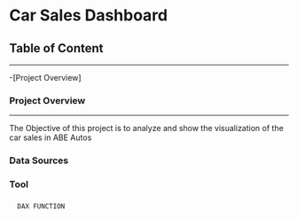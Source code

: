 #  Car Sales Dashboard

##  Table of Content
---
  -[Project Overview]

###  Project Overview
---
The Objective of this project is to analyze and show the visualization of the car sales in ABE Autos 

###  Data Sources
###   Tool
###
```  DAX FUNCTION```
